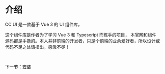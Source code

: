 # 介绍

CC UI 是一款基于 Vue 3 的 UI 组件库。  

这个组件库是作者为了学习 Vue 3 和 Typescript 而练手的项目， 本官网和组件源码都是手撸的。本人并非前端的开发者，只是个前端的业余爱好者，所以设计或代码不足之处请指出，感激不尽！  

<br/>

下一节：[安装](/doc/install)
